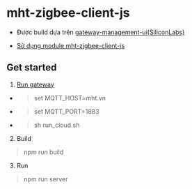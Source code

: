 # mht-zigbee-client-js

  * Được build dựa trên [gateway-management-ui(SiliconLabs)](https://github.com/SiliconLabs/gateway-management-ui)

  * [Sử dụng module mht-zigbee-client-js](vinhlq/mht-zigbee-client-js)

## Get started

1. [Run gateway](vinhlq/mht-zigbee-gateway-js)

  * > set MQTT_HOST=mht.vn
  * > set MQTT_PORT=1883
  * > sh run_cloud.sh
2. Build
  > npm run build
3. Run
  > npm run server